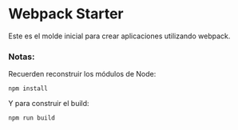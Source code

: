 # Webpack Starter

Este es el molde inicial para crear aplicaciones utilizando webpack.

### Notas:
Recuerden reconstruir los módulos de Node:
```
npm install
```

Y para construir el build:
```
npm run build
```